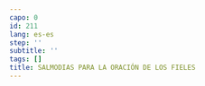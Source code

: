 ```yaml
---
capo: 0
id: 211
lang: es-es
step: ''
subtitle: ''
tags: []
title: SALMODIAS PARA LA ORACIÓN DE LOS FIELES
---
```

